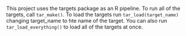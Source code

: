 This project uses the targets package as an R pipeline.  To run all of the targets, call `tar_make()`. To load the targets run `tar_load(target_name)` changing target_name to hte name of the target. You can also run `tar_load_everything()` to load all of the targets at once.  